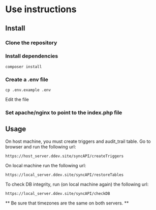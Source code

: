 # Use instructions

## Install

### Clone the repository

### Install dependencies

```
composer install
```

### Create a .env file

```
cp .env.example .env
```

Edit the file

### Set apache/nginx to point to the index.php file

## Usage

On host machine, you must create triggers and audit_trail table. Go to browser and run the following url:

```
https://host_server.ddev.site/syncAPI/createTriggers
```
On local machine run the following url:

```
https://local_server.ddev.site/syncAPI/restoreTables
```
To check DB integrity, run (on local machine again) the following url:

```
https://local_server.ddev.site/syncAPI/checkDB
```
** Be sure that timezones are the same on both servers. **
